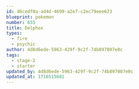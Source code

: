 ```yaml
---
id: d6cedf0a-ad4d-4699-a2e7-c2ec79eee623
blueprint: pokemon
number: 655
title: Delphox
types:
  - fire
  - psychic
author: 4d8d6ede-5963-429f-9c2f-74b897007e0c
tags:
  - stage-2
  - starter
updated_by: 4d8d6ede-5963-429f-9c2f-74b897007e0c
updated_at: 1716515681
---
```


